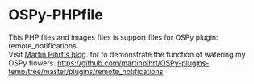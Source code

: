 # OSPy-PHPfile
This PHP files and images files is support files for OSPy plugin: remote_notifications.    
Visit [Martin Pihrt's blog](https://pihrt.com/automatOSPy/). for to demonstrate the function of watering my OSPy flowers.
https://github.com/martinpihrt/OSPy-plugins-temp/tree/master/plugins/remote_notifications
